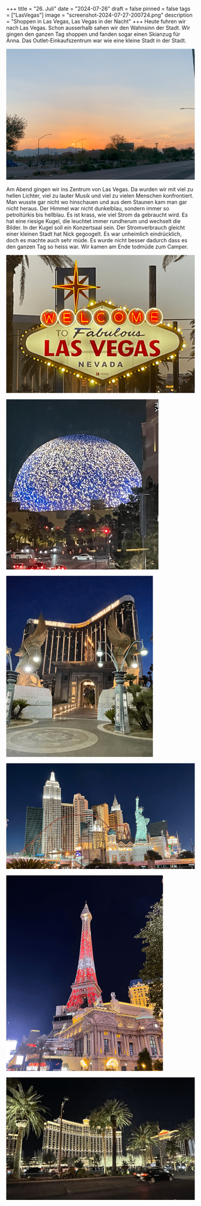+++
title = "26. Juli"
date = "2024-07-26"
draft = false
pinned = false
tags = ["LasVegas"]
image = "screenshot-2024-07-27-200724.png"
description = "Shoppen in Las Vegas, Las Vegas in der Nacht"
+++
Heute fuhren wir nach Las Vegas. Schon ausserhalb sahen wir den Wahnsinn der Stadt. Wir gingen den ganzen Tag shoppen und fanden sogar einen Skianzug für Anna. Das Outlet-Einkaufszentrum war wie eine kleine Stadt in der Stadt.

![](screenshot-2024-07-27-200813.png)

Am Abend gingen wir ins Zentrum von Las Vegas. Da wurden wir mit viel zu hellen Lichter, viel zu lauter Musik und viel zu vielen Menschen konfrontiert. Man wusste gar nicht wo hinschauen und aus dem Staunen kam man gar nicht heraus. Der Himmel war nicht dunkelblau, sondern immer so petroltürkis bis hellblau. Es ist krass, wie viel Strom da gebraucht wird. Es hat eine riesige Kugel, die leuchtet immer rundherum und wechselt die Bilder. In der Kugel soll ein Konzertsaal sein. Der Stromverbrauch gleicht einer kleinen Stadt hat Nick gegoogelt. Es war unheimlich eindrücklich, doch es machte auch sehr müde. Es wurde nicht besser dadurch dass es den ganzen Tag so heiss war. Wir kamen am Ende todmüde zum Camper.

![](screenshot-2024-07-27-183450.png)

![](screenshot-2024-07-27-183457.png)

![](screenshot-2024-07-27-200703.png)

![](screenshot-2024-07-27-200736.png)

![](screenshot-2024-07-27-200748.png)

![](screenshot-2024-07-27-200755.png)